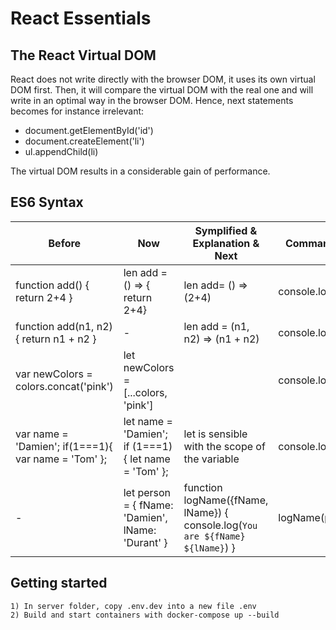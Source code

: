# React Essentials

## The React Virtual DOM

React does not write directly with the browser DOM, it uses its own virtual DOM first. Then, it will compare the virtual DOM with the real one and will write in an optimal way in the browser DOM. Hence, next statements becomes for instance irrelevant:
<ul>
	<li>document.getElementById('id')</li>
	<li>document.createElement('li')</li>
	<li>ul.appendChild(li)</li>
</ul>

The virtual DOM results in a considerable gain of performance.

## ES6 Syntax
 
| Before | Now | Symplified & Explanation & Next | Command executed |
| ------ | ----- | ---------- | ---------------- |
| function add() { return 2+4 }  | len add = () => { return 2+4}   |  len add= () => (2+4) | console.log(add()) |
| function add(n1, n2) { return n1 + n2 } | - | len add = (n1, n2) => (n1 + n2) | console.log(add(2,4)) |
| var newColors = colors.concat('pink') |  let newColors = [...colors, 'pink'] |            | console.log(newColors) | 
|  var name = 'Damien'; if(1===1){ var name = 'Tom' };  |  let name = 'Damien'; if (1===1){ let name = 'Tom' }; | let is sensible with the scope of the variable | console.log(name) |
| - | let person = { fName: 'Damien', lName: 'Durant' } | function logName({fName, lName}) { console.log(`You are ${fName} ${lName}`) } |  logName(person) |

## Getting started

	1) In server folder, copy .env.dev into a new file .env
	2) Build and start containers with docker-compose up --build
	
